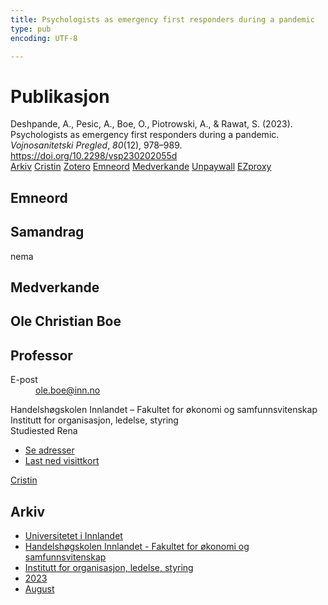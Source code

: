 ```yaml
---
title: Psychologists as emergency first responders during a pandemic
type: pub
encoding: UTF-8

---
```

<h1>Publikasjon</h1>
<article id="csl-bib-container-XKZNTUF2" class="csl-bib-container">
  <div class="csl-bib-body"> <div class="csl-entry">Deshpande, A., Pesic, A., Boe, O., Piotrowski, A., &#38; Rawat, S. (2023). Psychologists as emergency first responders during a pandemic. <i>Vojnosanitetski Pregled</i>, <i>80</i>(12), 978–989. <a href="https://doi.org/10.2298/vsp230202055d">https://doi.org/10.2298/vsp230202055d</a></div> </div>
  <div class="csl-bib-buttons">
    <a href="#taxonomy-article-XKZNTUF2" alt="archive" class="csl-bib-button">Arkiv</a>
    <a href="https://app.cristin.no/results/show.jsf?id=2167687" alt="Cristin" class="csl-bib-button">Cristin</a>
    <a href="http://zotero.org/groups/5881554/items/XKZNTUF2" alt="Zotero" class="csl-bib-button">Zotero</a>
    <a href="#keywords-article-XKZNTUF2" alt="keywords" class="csl-bib-button">Emneord</a>
    <a href="#contributors-article-XKZNTUF2" alt="contributors" class="csl-bib-button">Medverkande</a>
    <a href="http://www.doiserbia.nb.rs/ft.aspx?id=0042-84502300055D" alt="Unpaywall" class="csl-bib-button">Unpaywall</a>
    <a href="http://www.doiserbia.nb.rs/ft.aspx?id=0042-84502300055D" alt="EZproxy" class="csl-bib-button">EZproxy</a>
  </div>
  <div id="csl-bib-meta-container-XKZNTUF2"></div>
</article>
<div id="csl-bib-meta-XKZNTUF2" class="csl-bib-meta">
  <article id="keywords-article-XKZNTUF2" class="keywords-article">
    <h1>Emneord</h1>
    
  </article>
  <article id="abstract-article-XKZNTUF2" class="abstract-article">
    <h1>Samandrag</h1>
    nema
  </article>
  <article id="contributors-article-XKZNTUF2" class="contributors-article">
    <h1>Medverkande</h1>
    <div class="personas"> <div class="vrtx-hinn-person-card"> <div class="photo"> <i class="lar la-user-circle missing-person"></i> </div> <div class="info"> <hgroup><h1>Ole Christian Boe</h1> <h2>Professor</h2> </hgroup><dl> <dt>E-post</dt> <dd> <a href="mailto:ole.boe@inn.no">ole.boe@inn.no</a> </dd> </dl> <p> Handelshøgskolen Innlandet – Fakultet for økonomi og samfunnsvitenskap<br> Institutt for organisasjon, ledelse, styring<br> Studiested Rena </p> <ul class="vrtx-hinn-links"> <li><a href="https://www.inn.no/finn-en-ansatt/ole-boe.html#vrtx-hinn-addresses">Se adresser</a></li> <li><a href="https://www.inn.no/finn-en-ansatt/ole-boe.html?vrtx=vcf">Last ned visittkort</a></li> </ul> </div> </div> <a href="https://app.cristin.no/persons/show.jsf?id=603087" alt="Cristin URL" class="personas-cristin">Cristin</a> </div>
  </article>
  <article id="taxonomy-article-XKZNTUF2" class="taxonomy-article">
    <h1>Arkiv</h1>
    <ul>
      <li><a href="{{< params subfolder >}}nn/archive/?key=3DCRN523">Universitetet i Innlandet</a></li>
      <li><a href="{{< params subfolder >}}nn/archive/?key=DU8Q9LN9">Handelshøgskolen Innlandet - Fakultet for økonomi og samfunnsvitenskap</a></li>
      <li><a href="{{< params subfolder >}}nn/archive/?key=4LUWR3ZM">Institutt for organisasjon, ledelse, styring</a></li>
      <li><a href="{{< params subfolder >}}nn/archive/?key=THVQJFRI">2023</a></li>
      <li><a href="{{< params subfolder >}}nn/archive/?key=D9DGSFA7">August</a></li>
    </ul>
  </article>
</div>
